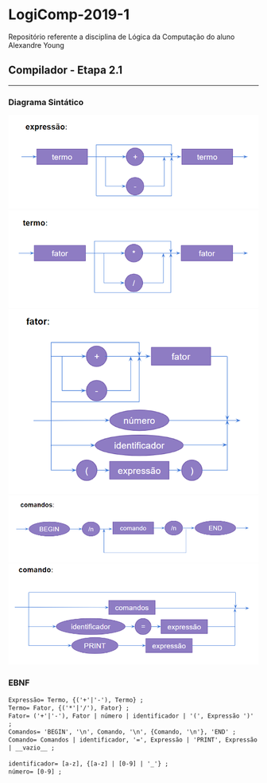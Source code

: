 # LogiComp-2019-1
Repositório referente a disciplina de Lógica da Computação do aluno Alexandre Young

## Compilador - Etapa 2.1

***

### Diagrama Sintático

![Expressão](https://github.com/Yiaannn/LogiComp-2019-1/blob/master/res/h5/expression.png?raw=true)
![Termo](https://github.com/Yiaannn/LogiComp-2019-1/blob/master/res/h5/term.png?raw=true)
![Fator](https://github.com/Yiaannn/LogiComp-2019-1/blob/master/res/h5/factor.png?raw=true)
![Comandos](https://github.com/Yiaannn/LogiComp-2019-1/blob/master/res/h5/statements.png?raw=true)
![Comando](https://github.com/Yiaannn/LogiComp-2019-1/blob/master/res/h5/statement.png?raw=true)

### EBNF

```
Expressão= Termo, {('+'|'-'), Termo} ;
Termo= Fator, {('*'|'/'), Fator} ;
Fator= ('+'|'-'), Fator | número | identificador | '(', Expressão ')' ;
Comandos= 'BEGIN', '\n', Comando, '\n', {Comando, '\n'}, 'END' ;
Comando= Comandos | identificador, '=', Expressão | 'PRINT', Expressão | __vazio__ ;

identificador= [a-z], {[a-z] | [0-9] | '_'} ;
número= [0-9] ;
```
